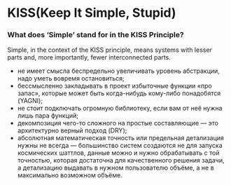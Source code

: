 KISS(Keep It Simple, Stupid)
====
### What does ‘Simple’ stand for in the KISS Principle?

Simple, in the context of the KISS principle, means systems with lesser parts and, more importantly, fewer interconnected parts.

- не имеет смысла беспредельно увеличивать уровень абстракции, надо уметь вовремя остановиться;
- бессмысленно закладывать в проект избыточные функции «про запас», которые может быть когда-нибудь кому-либо понадобятся (YAGNI);
- не стоит подключать огромную библиотеку, если вам от неё нужна лишь пара функций;
- декомпозиция чего-то сложного на простые составляющие — это архитектурно верный подход (DRY);
- абсолютная математическая точность или предельная детализация нужны не всегда — большинство систем создаются не для запуска космических шаттлов, данные можно и нужно обрабатывать с той точностью, которая достаточна для качественного решения задачи, а детализацию выдавать в нужном пользователю объёме, а не в максимально возможном объёме.
